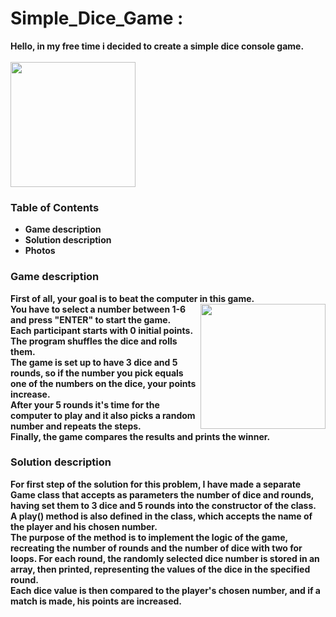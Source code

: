 # Simple_Dice_Game :
<strong> Hello, in my free time i decided to create a simple dice console game. </strong> </br>
</br>
<img align ="center_right" src ="https://github.com/StefanHristov1997/Simple_Dice_Game/assets/133797718/e2bd6f65-ae2f-4246-b4d7-f2e9654cca45" width= "200" higth="200" /> </br>

### Table of Contents
- <strong> Game description </strong> </br>
- <strong> Solution description </strong> </br>
- <strong> Photos </strong> </br>

### Game description
<strong> First of all, your goal is to beat the computer in this game. <img align = "right" src = "https://github.com/StefanHristov1997/Simple_Dice_Game/assets/133797718/d3bc529c-2cfb-434c-9d7f-1f9e5c292d9a" width= "200" higth="300" /></br>
You have to select a number between 1-6 and press "ENTER" to start the game. </br>
Еach participant starts with 0 initial points. </br>
The program shuffles the dice and rolls them. </br>
The game is set up to have 3 dice and 5 rounds, so if the number you pick equals one of the numbers on the dice, your points increase. </br>
After your 5 rounds it's time for the computer to play and it also picks a random number and repeats the steps. </br>
Finally, the game compares the results and prints the winner. </strong> </br>

### Solution description
<strong> For first step of the solution for this problem, I have made a separate Game class that accepts as parameters the number of dice and rounds, having set them to 3 dice and 5 rounds into the constructor of the class. </br>
A play() method is also defined in the class, which accepts the name of the player and his chosen number. </br>
The purpose of the method is to implement the logic of the game, recreating the number of rounds and the number of dice with two for loops. For each round, the randomly selected dice number is stored in an array, then printed, representing the values ​​of the dice in the specified round. </br>
Each dice value is then compared to the player's chosen number, and if a match is made, his points are increased. </strong>
